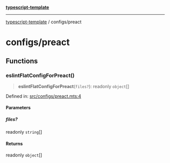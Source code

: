 [**typescript-template**](../README.md)

---

[typescript-template](../README.md) / configs/preact

# configs/preact

## Functions

### eslintFlatConfigForPreact()

> **eslintFlatConfigForPreact**(`files?`): readonly `object`[]

Defined in: [src/configs/preact.mts:4](https://github.com/noshiro-pf/eslint-config-typed/blob/main/src/configs/preact.mts#L4)

#### Parameters

##### files?

readonly `string`[]

#### Returns

readonly `object`[]
